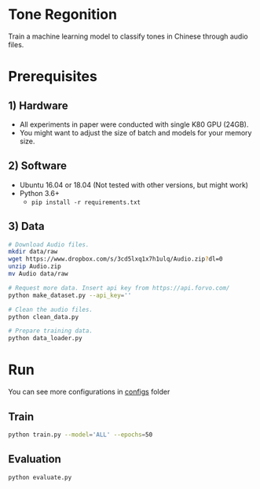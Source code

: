 # Tone Regonition

Train a machine learning model to classify tones in Chinese through audio files.

# Prerequisites

## 1) Hardware
* All experiments in paper were conducted with single K80 GPU (24GB).
* You might want to adjust the size of batch and models for your memory size.

## 2) Software
* Ubuntu 16.04 or 18.04 (Not tested with other versions, but might work)
* Python 3.6+
  - `pip install -r requirements.txt` 


## 3) Data

```sh
# Download Audio files.
mkdir data/raw
wget https://www.dropbox.com/s/3cd5lxq1x7h1ulq/Audio.zip?dl=0
unzip Audio.zip
mv Audio data/raw

# Request more data. Insert api key from https://api.forvo.com/
python make_dataset.py --api_key=''

# Clean the audio files.
python clean_data.py

# Prepare training data.
python data_loader.py 
```

# Run
You can see more configurations in [configs](src/configs) folder

## Train
```sh
python train.py --model='ALL' --epochs=50
```

## Evaluation
```sh
python evaluate.py 
